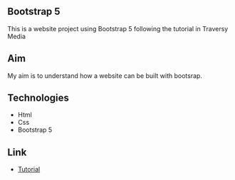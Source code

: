 ## Bootstrap 5

This is a website project using Bootstrap 5 following the tutorial in Traversy Media

## Aim

My aim is to understand how a website can be built with bootsrap.

## Technologies

- Html
- Css
- Bootstrap 5

## Link

- [Tutorial](https://www.youtube.com/watch?v=4sosXZsdy-s)
